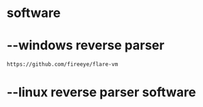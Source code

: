 # software
# --windows reverse parser
	https://github.com/fireeye/flare-vm
# --linux reverse parser software 

